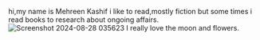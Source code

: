 hi,my name is Mehreen Kashif
i like to read,mostly fiction but some times i read books to research about ongoing affairs.
![Screenshot 2024-08-28 035623](https://github.com/user-attachments/assets/d3b46d58-ec97-41f0-98a4-517613db81d5)
I really love the moon and flowers.
